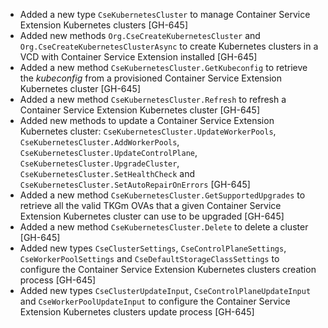 * Added a new type `CseKubernetesCluster` to manage Container Service Extension Kubernetes clusters [GH-645]
* Added new methods `Org.CseCreateKubernetesCluster` and `Org.CseCreateKubernetesClusterAsync` to create Kubernetes clusters
  in a VCD with Container Service Extension installed [GH-645]
* Added a new method `CseKubernetesCluster.GetKubeconfig` to retrieve the *kubeconfig* from a provisioned Container Service Extension Kubernetes cluster [GH-645]
* Added a new method `CseKubernetesCluster.Refresh` to refresh a Container Service Extension Kubernetes cluster [GH-645]
* Added new methods to update a Container Service Extension Kubernetes cluster: `CseKubernetesCluster.UpdateWorkerPools`,
  `CseKubernetesCluster.AddWorkerPools`, `CseKubernetesCluster.UpdateControlPlane`, `CseKubernetesCluster.UpgradeCluster`,
  `CseKubernetesCluster.SetHealthCheck` and `CseKubernetesCluster.SetAutoRepairOnErrors` [GH-645]
* Added a new method  `CseKubernetesCluster.GetSupportedUpgrades` to retrieve all the valid TKGm OVAs that a given Container Service Extension Kubernetes cluster
  can use to be upgraded [GH-645]
* Added a new method `CseKubernetesCluster.Delete` to delete a cluster [GH-645]
* Added new types `CseClusterSettings`, `CseControlPlaneSettings`, `CseWorkerPoolSettings` and `CseDefaultStorageClassSettings` to configure the Container Service Extension Kubernetes clusters creation process [GH-645]
* Added new types `CseClusterUpdateInput`, `CseControlPlaneUpdateInput` and `CseWorkerPoolUpdateInput` to configure the Container Service Extension Kubernetes clusters update process [GH-645]
